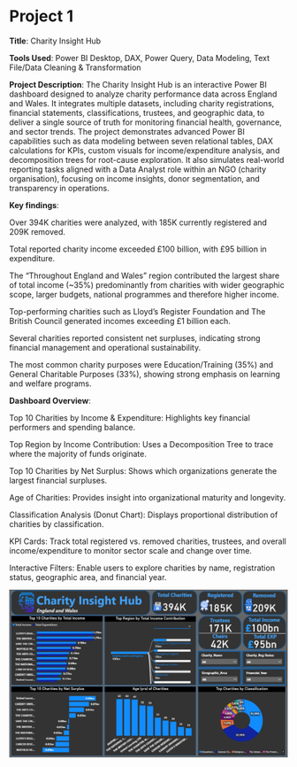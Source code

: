 # Project 1

**Title**: Charity Insight Hub

**Tools Used**: Power BI Desktop, DAX, Power Query, Data Modeling, Text File/Data Cleaning & Transformation

**Project Description**: 
The Charity Insight Hub is an interactive Power BI dashboard designed to analyze charity performance data across England and Wales. It integrates multiple datasets, including charity registrations, financial statements, classifications, trustees, and geographic data, to deliver a single source of truth for monitoring financial health, governance, and sector trends. The project demonstrates advanced Power BI capabilities such as data modeling between seven relational tables, DAX calculations for KPIs, custom visuals for income/expenditure analysis, and decomposition trees for root-cause exploration. It also simulates real-world reporting tasks aligned with a Data Analyst role within an NGO (charity organisation), focusing on income insights, donor segmentation, and transparency in operations.

**Key findings**: 

Over 394K charities were analyzed, with 185K currently registered and 209K removed.

Total reported charity income exceeded £100 billion, with £95 billion in expenditure.

The “Throughout England and Wales” region contributed the largest share of total income (~35%) predominantly from charities with wider geographic scope, larger budgets, national programmes and therefore higher income.

Top-performing charities such as Lloyd’s Register Foundation and The British Council generated incomes exceeding £1 billion each.

Several charities reported consistent net surpluses, indicating strong financial management and operational sustainability.

The most common charity purposes were Education/Training (35%) and General Charitable Purposes (33%), showing strong emphasis on learning and welfare programs.

**Dashboard Overview**: 

Top 10 Charities by Income & Expenditure: Highlights key financial performers and spending balance.

Top Region by Income Contribution: Uses a Decomposition Tree to trace where the majority of funds originate.

Top 10 Charities by Net Surplus: Shows which organizations generate the largest financial surpluses.

Age of Charities: Provides insight into organizational maturity and longevity.

Classification Analysis (Donut Chart): Displays proportional distribution of charities by classification.

KPI Cards: Track total registered vs. removed charities, trustees, and overall income/expenditure to monitor sector scale and change over time.

Interactive Filters: Enable users to explore charities by name, registration status, geographic area, and financial year.

![Charity_Insight_Hub2](Charity_Insight_Hub2.jpg)
